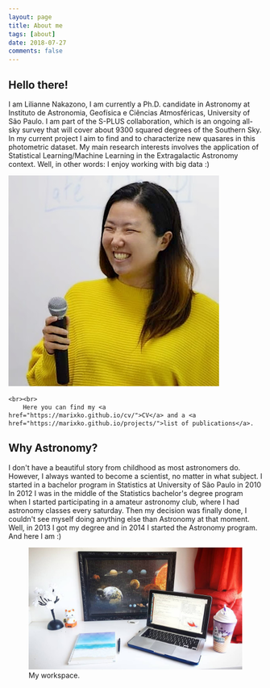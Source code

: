 ```yaml
---
layout: page
title: About me
tags: [about]
date: 2018-07-27
comments: false
---
```


## Hello there! 

<div class="about">
    <p class="intro">
        I am Lilianne Nakazono, I am currently a Ph.D. candidate in Astronomy at Instituto de Astronomia, Geofísica e Ciências Atmosféricas, University of São Paulo. I am part of the S-PLUS collaboration, which is an ongoing all-sky survey that will cover about 9300 squared degrees of the Southern Sky. In my current project I aim to find and to characterize new quasares in this photometric dataset. My main research interests involves the application of Statistical Learning/Machine Learning in the Extragalactic Astronomy context. Well, in other words: I enjoy working with big data :) 
    </p>      
    <img class="avatar" src="/assets/img/lilianne.jpg" alt="Lilianne">
</div>

    <br><br>
        Here you can find my <a href="https://marixko.github.io/cv/">CV</a> and a <a href="https://marixko.github.io/projects/">list of publications</a>.


## Why Astronomy?

I don't have a beautiful story from childhood as most astronomers do. However, I always wanted to become a scientist, no matter in what subject. I started in a bachelor program in Statistics at University of São Paulo in 2010
In 2012 I was in the middle of the Statistics bachelor's degree program when I started participating in a amateur astronomy club, where I had astronomy classes every saturday. Then my decision was finally done, I couldn't see myself doing anything else than Astronomy at that moment. Well, in 2013 I got my degree and in 2014 I started the Astronomy program. <br>
And here I am :)

<figure>
    <a href="/assets/img/note.jpg"><img src="/assets/img/note.jpg"></a>
    <figcaption>My workspace.</figcaption>
</figure>

